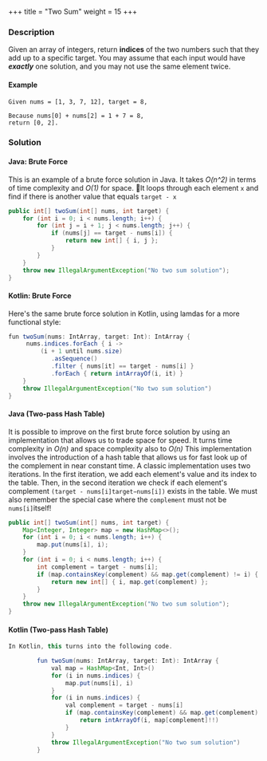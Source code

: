 +++
title = "Two Sum"
weight = 15
+++

### Description 

Given an array of integers, return **indices** of the two numbers such that they add up to a specific target.
You may assume that each input would have **_exactly_** one solution, and you may not use the same element twice.

#### Example

```
Given nums = [1, 3, 7, 12], target = 8,

Because nums[0] + nums[2] = 1 + 7 = 8,
return [0, 2].
```

### Solution

#### Java: Brute Force 
This is an example of a brute force solution in Java. It takes _O(n^2)_ in terms of time complexity and _O(1)_ for space. 
It loops through each element `x` and find if there is another value that equals `target - x`

```java
public int[] twoSum(int[] nums, int target) {
    for (int i = 0; i < nums.length; i++) {
        for (int j = i + 1; j < nums.length; j++) {
            if (nums[j] == target - nums[i]) {
                return new int[] { i, j };
            }
        }
    }
    throw new IllegalArgumentException("No two sum solution");
}
```

#### Kotlin: Brute Force
Here's the same brute force solution in Kotlin, using lamdas for a more functional style:

```java
fun twoSum(nums: IntArray, target: Int): IntArray {
     nums.indices.forEach { i ->
         (i + 1 until nums.size)
            .asSequence()
            .filter { nums[it] == target - nums[i] }
            .forEach { return intArrayOf(i, it) }
    }
    throw IllegalArgumentException("No two sum solution")
}
```

#### Java (Two-pass Hash Table)

It is possible to improve on the first brute force solution by using an implementation that allows us to trade space for speed. 
It turns time complexity in _O(n)_ and space complexity also to _O(n)_
This implementation involves the introduction of a hash table that allows us for fast look up of the complement 
in near constant time. A classic implementation uses two iterations. In the first iteration, we add each element's value and its index to the table. 
Then, in the second iteration we check if each element's complement `(target - nums[i]target−nums[i])` exists in the table. 
We must also remember the special case where the `complement` must not be `nums[i]`itself!

```java
public int[] twoSum(int[] nums, int target) {
    Map<Integer, Integer> map = new HashMap<>();
    for (int i = 0; i < nums.length; i++) {
        map.put(nums[i], i);
    }
    for (int i = 0; i < nums.length; i++) {
        int complement = target - nums[i];
        if (map.containsKey(complement) && map.get(complement) != i) {
            return new int[] { i, map.get(complement) };
        }
    }
    throw new IllegalArgumentException("No two sum solution");
}
```

#### Kotlin (Two-pass Hash Table)


```java
In Kotlin, this turns into the following code.

        fun twoSum(nums: IntArray, target: Int): IntArray {
            val map = HashMap<Int, Int>()
            for (i in nums.indices) {
                map.put(nums[i], i)
            }
            for (i in nums.indices) {
                val complement = target - nums[i]
                if (map.containsKey(complement) && map.get(complement) != i) {
                    return intArrayOf(i, map[complement]!!)
                }
            }
            throw IllegalArgumentException("No two sum solution")
        }
```






